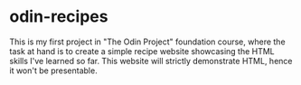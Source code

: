 # odin-recipes
This is my first project in "The Odin Project" foundation course, where the task at hand is
to create a simple recipe website showcasing the HTML skills I've learned so far. 
This website will strictly demonstrate HTML, hence it won't be presentable.